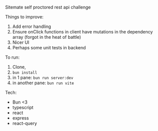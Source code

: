 Sitemate self proctored rest api challenge

Things to improve:
1. Add error handling
2. Ensure onClick functions in client have mutations in the dependency array (forgot in the heat of battle)
3. Nicer UI
4. Perhaps some unit tests in backend

To run:

1. Clone,
2. `bun install`
3. in 1 pane: `bun run server:dev`
4. in another pane: `bun run vite`


Tech:
- Bun <3
- typescript
- react
- express
- react-query
